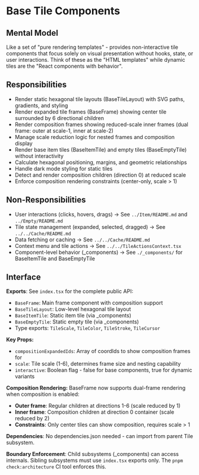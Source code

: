 # Base Tile Components

## Mental Model
Like a set of "pure rendering templates" - provides non-interactive tile components that focus solely on visual presentation without hooks, state, or user interactions. Think of these as the "HTML templates" while dynamic tiles are the "React components with behavior".

## Responsibilities
- Render static hexagonal tile layouts (BaseTileLayout) with SVG paths, gradients, and styling
- Render expanded tile frames (BaseFrame) showing center tile surrounded by 6 directional children
- Render composition frames showing reduced-scale inner frames (dual frame: outer at scale-1, inner at scale-2)
- Manage scale reduction logic for nested frames and composition display
- Render base item tiles (BaseItemTile) and empty tiles (BaseEmptyTile) without interactivity
- Calculate hexagonal positioning, margins, and geometric relationships
- Handle dark mode styling for static tiles
- Detect and render composition children (direction 0) at reduced scale
- Enforce composition rendering constraints (center-only, scale > 1)

## Non-Responsibilities
- User interactions (clicks, hovers, drags) → See `../Item/README.md` and `../Empty/README.md`
- Tile state management (expanded, selected, dragged) → See `../../Cache/README.md`
- Data fetching or caching → See `../../Cache/README.md`
- Context menu and tile actions → See `../../TileActionsContext.tsx`
- Component-level behavior (_components) → See `./_components/` for BaseItemTile and BaseEmptyTile

## Interface
**Exports**: See `index.tsx` for the complete public API:
- `BaseFrame`: Main frame component with composition support
- `BaseTileLayout`: Low-level hexagonal tile layout
- `BaseItemTile`: Static item tile (via _components)
- `BaseEmptyTile`: Static empty tile (via _components)
- Type exports: `TileScale`, `TileColor`, `TileStroke`, `TileCursor`

**Key Props:**
- `compositionExpandedIds`: Array of coordIds to show composition frames for
- `scale`: Tile scale (1-6), determines frame size and nesting capability
- `interactive`: Boolean flag - false for base components, true for dynamic variants

**Composition Rendering:**
BaseFrame now supports dual-frame rendering when composition is enabled:
- **Outer frame**: Regular children at directions 1-6 (scale reduced by 1)
- **Inner frame**: Composition children at direction 0 container (scale reduced by 2)
- **Constraints**: Only center tiles can show composition, requires scale > 1

**Dependencies**: No dependencies.json needed - can import from parent Tile subsystem.

**Boundary Enforcement**: Child subsystems (_components) can access internals. Sibling subsystems must use `index.tsx` exports only. The `pnpm check:architecture` CI tool enforces this.
